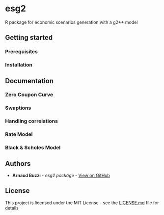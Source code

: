 # esg2

R package for economic scenarios generation with a g2++ model

## Getting started

### Prerequisites

### Installation

## Documentation

### Zero Coupon Curve

### Swaptions

### Handling correlations

### Rate Model

### Black & Scholes Model

## Authors

* **Arnaud Buzzi** - *esg2 package* - [View on GitHub](https://github.com/ArnaudBu)

## License

This project is licensed under the MIT License - see the [LICENSE.md](LICENSE.md) file for details
